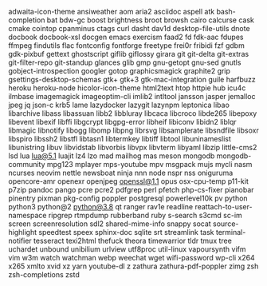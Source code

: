 adwaita-icon-theme
ansiweather
aom
aria2
asciidoc
aspell
atk
bash-completion
bat
bdw-gc
boost
brightness
broot
browsh
cairo
calcurse
cask
cmake
cointop
cpanminus
ctags
curl
dasht
dav1d
desktop-file-utils
dnote
docbook
docbook-xsl
docgen
emacs
exercism
faad2
fd
fdk-aac
fdupes
ffmpeg
findutils
flac
fontconfig
fontforge
freetype
frei0r
fribidi
fzf
gdbm
gdk-pixbuf
gettext
ghostscript
giflib
giflossy
girara
git
git-delta
git-extras
git-filter-repo
git-standup
glances
glib
gmp
gnu-getopt
gnu-sed
gnutls
gobject-introspection
googler
gotop
graphicsmagick
graphite2
grip
gsettings-desktop-schemas
gtk+
gtk+3
gtk-mac-integration
guile
harfbuzz
heroku
heroku-node
hicolor-icon-theme
html2text
htop
httpie
hub
icu4c
ilmbase
imagemagick
imageoptim-cli
imlib2
intltool
jansson
jasper
jemalloc
jpeg
jq
json-c
krb5
lame
lazydocker
lazygit
lazynpm
leptonica
libao
libarchive
libass
libassuan
libb2
libbluray
libcaca
libcroco
libde265
libepoxy
libevent
libexif
libffi
libgcrypt
libgpg-error
libheif
libiconv
libidn2
liblqr
libmagic
libnotify
libogg
libomp
libpng
librsvg
libsamplerate
libsndfile
libsoxr
libspiro
libssh2
libstfl
libtasn1
libtermkey
libtiff
libtool
libuninameslist
libunistring
libuv
libvidstab
libvorbis
libvpx
libvterm
libyaml
libzip
little-cms2
lsd
lua
lua@5.1
luajit
lz4
lzo
mad
mailhog
mas
meson
mongodb
mongodb-community
mpg123
mplayer
mps-youtube
mpv
msgpack
mujs
mycli
nasm
ncurses
neovim
nettle
newsboat
ninja
nnn
node
nspr
nss
oniguruma
opencore-amr
openexr
openjpeg
openssl@1.1
opus
osx-cpu-temp
p11-kit
p7zip
pandoc
pango
pcre
pcre2
pdfgrep
perl
pfetch
php-cs-fixer
pianobar
pinentry
pixman
pkg-config
poppler
postgresql
powerlevel10k
pv
python
python3
python@2
python@3.8
qt
ranger
rav1e
readline
reattach-to-user-namespace
ripgrep
rtmpdump
rubberband
ruby
s-search
s3cmd
sc-im
screen
screenresolution
sdl2
shared-mime-info
snappy
socat
source-highlight
speedtest
speex
sphinx-doc
sqlite
srt
streamlink
task
terminal-notifier
tesseract
texi2html
thefuck
theora
timewarrior
tldr
tmux
tree
uchardet
unbound
unibilium
urlview
utf8proc
util-linux
vapoursynth
vifm
vim
w3m
watch
watchman
webp
weechat
wget
wifi-password
wp-cli
x264
x265
xmlto
xvid
xz
yarn
youtube-dl
z
zathura
zathura-pdf-poppler
zimg
zsh
zsh-completions
zstd
